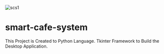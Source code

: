 ![scs1](https://user-images.githubusercontent.com/119858092/205630310-784f1df0-1a0f-44e4-b3c4-57c33168cba8.png)
# smart-cafe-system
This Project is Created to Python Language.
Tkinter Framework to Build the Desktop  Application.
